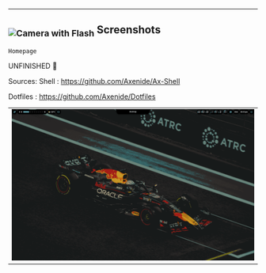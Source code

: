 ---

<h2><sub><img src="https://raw.githubusercontent.com/Tarikul-Islam-Anik/Animated-Fluent-Emojis/master/Emojis/Objects/Camera%20with%20Flash.png" alt="Camera with Flash" width="25" height="25" /></sub> Screenshots</h2>
<table align="center">
  <tr>
    <td colspan="4"><img src="assets/250408_21h57m44s_screenshot.png"></td>
  </tr>
  
    Homepage    


UNFINISHED 🙇

Sources:
 Shell    : https://github.com/Axenide/Ax-Shell
 
 Dotfiles : https://github.com/Axenide/Dotfiles
